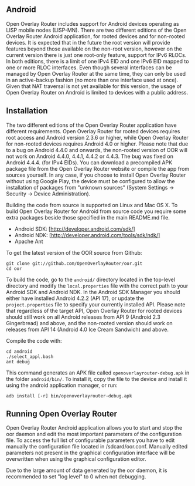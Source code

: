 ﻿Android
--------

Open Overlay Router includes support for Android devices operating as 
LISP mobile nodes (LISP-MN). There are two different editions of the Open Overlay 
Router Android application, for rooted devices and for non-rooted devices. It is 
expected that in the future the root version will provide features beyond those 
available on the non-root version, however on the current version there is just one 
root-only feature, support for IPv6 RLOCs. In both editions, there is a limit of
one IPv4 EID and one IPv6 EID mapped to one or more RLOC interfaces. Even though
 several interfaces can be managed by Open Overlay Router at the same time, they 
can only be used in an active-backup fashion (no more than one interface used at 
once). 
Given that NAT traversal is not yet available for this version, the usage of Open 
Overlay Router on Android is limited to devices with a public address. 

Installation
------------

The two different editions of the Open Overlay Router application have different 
requirements. Open Overlay Router for rooted devices requires root access and Android 
version 2.3.6 or higher, while Open Overlay Router for non-rooted devices requires 
Android 4.0 or higher. Please note that due to a bug on Android 4.4.0 and onwards, 
the non-rooted version of OOR will not work on Android 4.4.0, 4.4.1, 4.4.2 or 
4.4.3. The bug was fixed on Android 4.4.4. (for IPv4 EIDs). You can download a precompiled
APK package file from the Open Overlay Router website or compile the app from sources 
yourself. In any case, if you choose to install Open Overlay Router without using 
Google Play, the device must be configured to allow the installation of packages from 
"unknown sources" (System Settings -> Security -> Device Administration). 

Building the code from source is supported on Linux and Mac OS X. To build 
Open Overlay Router for Android from source code you require some extra packages beside 
those specified in the main README.md file.

  * Android SDK: [http://developer.android.com/sdk/]
  * Android NDK: [http://developer.android.com/tools/sdk/ndk/]
  * Apache Ant

To get the latest version of the OOR source from Github:

    git clone git://github.com/OpenOverlayRouter/oor.git
    cd oor
            
To build the code, go to the `android/` directory located in the top-level 
directory and modify the `local.properties` file with the correct path to your 
Android SDK and Android NDK.  In the Android SDK Manager you should either have
installed Android 4.2.2 (API 17), or update the `project.properties` file to
specify your currently installed API. Please note that regardless of the target 
API, Open Overlay Router for rooted devices should still work on all Android 
releases from API 9 (Android 2.3 Gingerbread) and above, and the non-rooted 
version should work on releases from API 14 (Android 4.0 Ice Cream Sandwich) 
and above.

Compile the code with:

    cd android
    ./select_appl.bash
    ant debug

This command generates an APK file called `openoverlayrouter-debug.apk` in the folder
`android/bin/`. To install it, copy the file to the device and install it using
the android application manager, or run:

    adb install [-r] bin/openoverlayrouter-debug.apk


Running Open Overlay Router
---------------------------

Open Overlay Router Android application allows you to start and stop the oor daemon 
and edit the most important parameters of the configuration file. To access the full
list of configurable parameters you have to edit manually the configuration file
located in /sdcard/oor.conf.  Manually edited parameters not present in the 
graphical configuration interface will be overwritten when using the graphical 
configuration editor. 

Due to the large amount of data generated by the oor daemon, it is recommended 
to set "log level" to 0 when not debugging.
